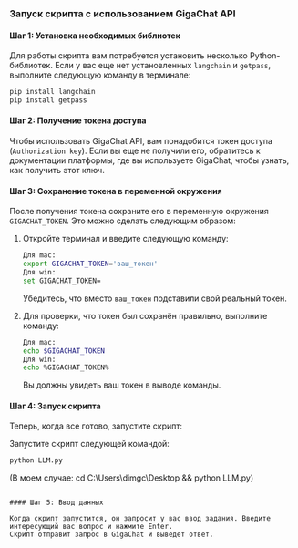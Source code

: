 ### Запуск скрипта с использованием GigaChat API

#### Шаг 1: Установка необходимых библиотек

Для работы скрипта вам потребуется установить несколько Python-библиотек. 
Если у вас еще нет установленных `langchain` и `getpass`, выполните следующую команду в терминале:

```bash
pip install langchain
pip install getpass
```

#### Шаг 2: Получение токена доступа

Чтобы использовать GigaChat API, вам понадобится токен доступа (`Authorization key`). 
Если вы еще не получили его, обратитесь к документации платформы, где вы используете GigaChat, 
чтобы узнать, как получить этот ключ.

#### Шаг 3: Сохранение токена в переменной окружения

После получения токена сохраните его в переменную окружения `GIGACHAT_TOKEN`. 
Это можно сделать следующим образом:

1. Откройте терминал и введите следующую команду:
   
   ```bash
   Для mac:
   export GIGACHAT_TOKEN='ваш_токен'
   Для win:
   set GIGACHAT_TOKEN=
   ```

   Убедитесь, что вместо `ваш_токен` подставили свой реальный токен.

2. Для проверки, что токен был сохранён правильно, выполните команду:

   ```bash
   Для mac:
   echo $GIGACHAT_TOKEN
   Для win:
   echo %GIGACHAT_TOKEN%
   ```

   Вы должны увидеть ваш токен в выводе команды.

#### Шаг 4: Запуск скрипта

Теперь, когда все готово, запустите скрипт:

 Запустите скрипт следующей командой:

   ```bash
   python LLM.py
   ```
   (В моем случае: cd C:\Users\dimgc\Desktop && python LLM.py)
   ```

#### Шаг 5: Ввод данных

Когда скрипт запустится, он запросит у вас ввод задания. Введите интересующий вас вопрос и нажмите Enter. 
Скрипт отправит запрос в GigaChat и выведет ответ.
